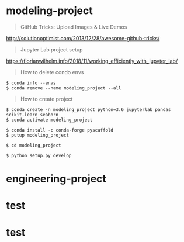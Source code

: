 # modeling-project

>GitHub Tricks: Upload Images & Live Demos

http://solutionoptimist.com/2013/12/28/awesome-github-tricks/

>Jupyter Lab project setup

https://florianwilhelm.info/2018/11/working_efficiently_with_jupyter_lab/

>How to delete condo envs

```
$ conda info --envs
$ conda remove --name modeling_project --all
```

>How to create project

```
$ conda create -n modeling_project python=3.6 jupyterlab pandas scikit-learn seaborn
$ conda activate modeling_project

$ conda install -c conda-forge pyscaffold
$ putup modeling_project

$ cd modeling_project

$ python setup.py develop
```
# engineering-project
# test
# test
